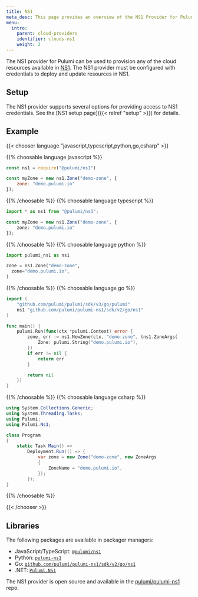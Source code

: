 ```yaml
---
title: NS1
meta_desc: This page provides an overview of the NS1 Provider for Pulumi.
menu:
  intro:
    parent: cloud-providers
    identifier: clouds-ns1
    weight: 2
---
```


The NS1 provider for Pulumi can be used to provision any of the cloud resources available in [NS1](https://www.ns1.com/).
The NS1 provider must be configured with credentials to deploy and update resources in NS1.

## Setup

The NS1 provider supports several options for providing access to NS1 credentials.  See the [NS1 setup page]({{< relref "setup" >}}) for details.

## Example

{{< chooser language "javascript,typescript,python,go,csharp" >}}

{{% choosable language javascript %}}

```javascript
const ns1 = require("@pulumi/ns1")

const myZone = new ns1.Zone("demo-zone", {
    zone: "demo.pulumi.io"
});
```

{{% /choosable %}}
{{% choosable language typescript %}}

```typescript
import * as ns1 from "@pulumi/ns1";

const myZone = new ns1.Zone("demo-zone", {
    zone: "demo.pulumi.io"
});
```

{{% /choosable %}}
{{% choosable language python %}}

```python
import pulumi_ns1 as ns1

zone = ns1.Zone("demo-zone",
  zone="demo.pulumi.io",
)
```

{{% /choosable %}}
{{% choosable language go %}}

```go
import (
	"github.com/pulumi/pulumi/sdk/v3/go/pulumi"
	ns1 "github.com/pulumi/pulumi-ns1/sdk/v2/go/ns1"
)

func main() {
	pulumi.Run(func(ctx *pulumi.Context) error {
		zone, err := ns1.NewZone(ctx, "demo-zone", &ns1.ZoneArgs{
			Zone: pulumi.String("demo.pulumi.io"),
		})
		if err != nil {
			return err
		}

		return nil
	})
}

```

{{% /choosable %}}
{{% choosable language csharp %}}

```csharp
using System.Collections.Generic;
using System.Threading.Tasks;
using Pulumi;
using Pulumi.Ns1;

class Program
{
    static Task Main() =>
        Deployment.Run(() => {
            var zone = new Zone("demo-zone", new ZoneArgs
            {
                ZoneName = "demo.pulumi.io",
            });
        });
}
```

{{% /choosable %}}

{{< /chooser >}}

## Libraries

The following packages are available in packager managers:

* JavaScript/TypeScript: [`@pulumi/ns1`](https://www.npmjs.com/package/@pulumi/ns1)
* Python: [`pulumi-ns1`](https://pypi.org/project/pulumi-ns1/)
* Go: [`github.com/pulumi/pulumi-ns1/sdk/v2/go/ns1`](https://github.com/pulumi/pulumi-ns1)
* .NET: [`Pulumi.NS1`](https://www.nuget.org/packages/Pulumi.Ns1)

The NS1 provider is open source and available in the [pulumi/pulumi-ns1](https://github.com/pulumi/pulumi-ns1) repo.
